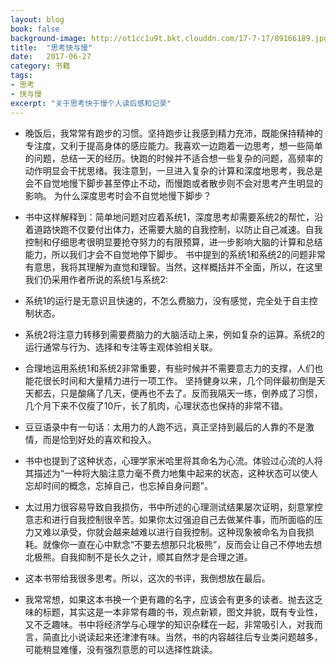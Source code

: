 ```yaml
---
layout: blog
book: false
background-image: http://ot1cc1u9t.bkt.clouddn.com/17-7-17/89166189.jpg
title:  "思考快与慢"
date:   2017-06-27
category: 书籍
tags:
- 思考
- 快与慢
excerpt: "关于思考快于慢个人读后感和记录"
---
```


- 晚饭后，我常常有跑步的习惯。坚持跑步让我感到精力充沛，既能保持精神的专注度，又利于提高身体的感应能力。我喜欢一边跑着一边思考，想一些简单的问题，总结一天的经历。快跑的时候并不适合想一些复杂的问题，高频率的动作明显会干扰思绪。我注意到，一旦进入复杂的计算和深度地思考，我总是会不自觉地慢下脚步甚至停止不动，而慢跑或者散步则不会对思考产生明显的影响。
为什么深度思考时会不自觉地慢下脚步？
 

- 书中这样解释到：简单地问题对应着系统1，深度思考却需要系统2的帮忙，沿着道路快跑不仅要付出体力，还需要大脑的自我控制，以防止自己减速。自我控制和仔细思考很明显要抢夺努力的有限预算，进一步影响大脑的计算和总结能力，所以我们才会不自觉地停下脚步。
书中提到的系统1和系统2的问题非常有意思，我将其理解为直觉和理智。当然，这样概括并不全面，所以，在这里我们仍采用作者所说的系统1与系统2:

-  系统1的运行是无意识且快速的，不怎么费脑力，没有感觉，完全处于自主控制状态。
- 系统2将注意力转移到需要费脑力的大脑活动上来，例如复杂的运算。系统2的运行通常与行为、选择和专注等主观体验相关联。

- 合理地运用系统1和系统2非常重要，有些时候并不需要意志力的支撑，人们也能花很长时间和大量精力进行一项工作。
坚持健身以来，几个同伴最初倒是天天都去，只是酸痛了几天，便再也不去了。反而我隔天一练，倒养成了习惯，几个月下来不仅瘦了10斤，长了肌肉，心理状态也保持的非常不错。

- 豆豆语录中有一句话：太用力的人跑不远，真正坚持到最后的人靠的不是激情，而是恰到好处的喜欢和投入。

- 书中也提到了这种状态，心理学家米哈里将其命名为心流。体验过心流的人将其描述为“一种将大脑注意力毫不费力地集中起来的状态，这种状态可以使人忘却时间的概念，忘掉自己，也忘掉自身问题”。

- 太过用力很容易导致自我损伤，书中所述的心理测试结果屡次证明，刻意掌控意志和进行自我控制很辛苦。如果你太过强迫自己去做某件事，而所面临的压力又难以承受，你就会越来越难以进行自我控制。这种现象被命名为自我损耗。就像你一直在心中默念“不要去想那只北极熊”，反而会让自己不停地去想北极熊。自我抑制不是长久之计，顺其自然才是合理之道。

- 这本书带给我很多思考。所以，这次的书评，我倒想放在最后。

- 我常常想，如果这本书换一个更有趣的名字，应该会有更多的读者。抛去这乏味的标题，其实这是一本非常有趣的书，观点新颖，图文并貌，既有专业性，又不乏趣味。书中将经济学与心理学的知识杂糅在一起，非常吸引人，对我而言，简直比小说读起来还津津有味。当然，书的内容越往后专业类问题越多，可能稍显难懂，没有强烈意愿的可以选择性跳读。
